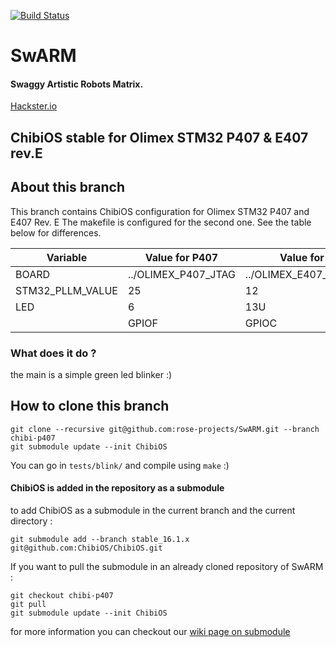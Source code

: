 [![Build Status](https://travis-ci.org/rose-projects/SwARM.svg?branch=chibi-p407)](https://travis-ci.org/rose-projects/SwARM)

# SwARM
#### Swaggy Artistic Robots Matrix.
[Hackster.io](https://www.hackster.io/perceval/swarm-c362dd)

## ChibiOS stable for Olimex STM32 P407 & E407 rev.E

## About this branch

This branch contains ChibiOS configuration for Olimex STM32 P407 and E407 Rev. E
The makefile is configured for the second one. See the table below for differences.

|Variable|Value for P407|Value for E407|File|
|--------|--------------|--------------|----|
|BOARD|../OLIMEX_P407_JTAG|../OLIMEX_E407_REV_E_JTAG|Makefile|
|STM32_PLLM_VALUE|25|12|mcuconf.h|
|LED|6|13U|main.c|
||GPIOF|GPIOC|main.c|

### What does it do ?

the main is a simple green led blinker :)


## How to clone this branch

```
git clone --recursive git@github.com:rose-projects/SwARM.git --branch chibi-p407
git submodule update --init ChibiOS
```

You can go in ```tests/blink/``` and compile using ```make``` :)


#### ChibiOS is added in the repository as a submodule

to add ChibiOS as a submodule in the current branch and the current directory :
```
git submodule add --branch stable_16.1.x git@github.com:ChibiOS/ChibiOS.git
```

If you want to pull the submodule in an already cloned repository of SwARM :
```
git checkout chibi-p407
git pull
git submodule update --init ChibiOS
```

for more information you can checkout our [wiki page on submodule](https://github.com/rose-projects/SwARM/wiki/GitHelp)